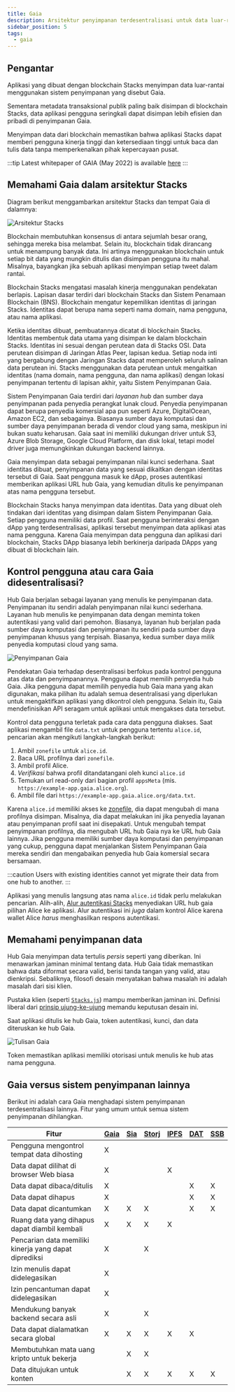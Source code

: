 ```yaml
---
title: Gaia
description: Arsitektur penyimpanan terdesentralisasi untuk data luar-rantai
sidebar_position: 5
tags:
  - gaia
---
```


## Pengantar

Aplikasi yang dibuat dengan blockchain Stacks menyimpan data luar-rantai menggunakan sistem penyimpanan yang disebut Gaia.

Sementara metadata transaksional publik paling baik disimpan di blockchain Stacks, data aplikasi pengguna seringkali dapat disimpan lebih efisien dan pribadi di penyimpanan Gaia.

Menyimpan data dari blockchain memastikan bahwa aplikasi Stacks dapat memberi pengguna kinerja tinggi dan ketersediaan tinggi untuk baca dan tulis data tanpa memperkenalkan pihak kepercayaan pusat.

:::tip Latest whitepaper of GAIA (May 2022) is available [here](https://dev1-gaia-hub.s3.amazonaws.com/GAIA_Whitepaper.pdf) :::

## Memahami Gaia dalam arsitektur Stacks

Diagram berikut menggambarkan arsitektur Stacks dan tempat Gaia di dalamnya:

![Arsitektur Stacks](/img/architecture.png)

Blockchain membutuhkan konsensus di antara sejumlah besar orang, sehingga mereka bisa melambat. Selain itu, blockchain tidak dirancang untuk menampung banyak data. Ini artinya menggunakan blockchain untuk setiap bit data yang mungkin ditulis dan disimpan pengguna itu mahal. Misalnya, bayangkan jika sebuah aplikasi menyimpan setiap tweet dalam rantai.

Blockchain Stacks mengatasi masalah kinerja menggunakan pendekatan berlapis. Lapisan dasar terdiri dari blockchain Stacks dan Sistem Penamaan Blockchain (BNS). Blockchain mengatur kepemilikan identitas di jaringan Stacks. Identitas dapat berupa nama seperti nama domain, nama pengguna, atau nama aplikasi.

Ketika identitas dibuat, pembuatannya dicatat di blockchain Stacks. Identitas membentuk data utama yang disimpan ke dalam blockchain Stacks. Identitas ini sesuai dengan perutean data di Stacks OSI. Data perutean disimpan di Jaringan Atlas Peer, lapisan kedua. Setiap noda inti yang bergabung dengan Jaringan Stacks dapat memperoleh seluruh salinan data perutean ini. Stacks menggunakan data perutean untuk mengaitkan identitas (nama domain, nama pengguna, dan nama aplikasi) dengan lokasi penyimpanan tertentu di lapisan akhir, yaitu Sistem Penyimpanan Gaia.

Sistem Penyimpanan Gaia terdiri dari _layanan hub_ dan sumber daya penyimpanan pada penyedia perangkat lunak cloud. Penyedia penyimpanan dapat berupa penyedia komersial apa pun seperti Azure, DigitalOcean, Amazon EC2, dan sebagainya. Biasanya sumber daya komputasi dan sumber daya penyimpanan berada di vendor cloud yang sama, meskipun ini bukan suatu keharusan. Gaia saat ini memiliki dukungan driver untuk S3, Azure Blob Storage, Google Cloud Platform, dan disk lokal, tetapi model driver juga memungkinkan dukungan backend lainnya.

Gaia menyimpan data sebagai penyimpanan nilai kunci sederhana. Saat identitas dibuat, penyimpanan data yang sesuai dikaitkan dengan identitas tersebut di Gaia. Saat pengguna masuk ke dApp, proses autentikasi memberikan aplikasi URL hub Gaia, yang kemudian ditulis ke penyimpanan atas nama pengguna tersebut.

Blockchain Stacks hanya menyimpan data identitas. Data yang dibuat oleh tindakan dari identitas yang disimpan dalam Sistem Penyimpanan Gaia. Setiap pengguna memiliki data profil. Saat pengguna berinteraksi dengan dApp yang terdesentralisasi, aplikasi tersebut menyimpan data aplikasi atas nama pengguna. Karena Gaia menyimpan data pengguna dan aplikasi dari blockchain, Stacks DApp biasanya lebih berkinerja daripada DApps yang dibuat di blockchain lain.

## Kontrol pengguna atau cara Gaia didesentralisasi?

Hub Gaia berjalan sebagai layanan yang menulis ke penyimpanan data. Penyimpanan itu sendiri adalah penyimpanan nilai kunci sederhana. Layanan hub menulis ke penyimpanan data dengan meminta token autentikasi yang valid dari pemohon. Biasanya, layanan hub berjalan pada sumber daya komputasi dan penyimpanan itu sendiri pada sumber daya penyimpanan khusus yang terpisah. Biasanya, kedua sumber daya milik penyedia komputasi cloud yang sama.

![Penyimpanan Gaia](/img/gaia-storage.png)

Pendekatan Gaia terhadap desentralisasi berfokus pada kontrol pengguna atas data dan penyimpanannya. Pengguna dapat memilih penyedia hub Gaia. Jika pengguna dapat memilih penyedia hub Gaia mana yang akan digunakan, maka pilihan itu adalah semua desentralisasi yang diperlukan untuk mengaktifkan aplikasi yang dikontrol oleh pengguna. Selain itu, Gaia mendefinisikan API seragam untuk aplikasi untuk mengakses data tersebut.

Kontrol data pengguna terletak pada cara data pengguna diakses. Saat aplikasi mengambil file `data.txt` untuk pengguna tertentu `alice.id`, pencarian akan mengikuti langkah-langkah berikut:

1. Ambil `zonefile` untuk `alice.id`.
2. Baca URL profilnya dari `zonefile`.
3. Ambil profil Alice.
4. _Verifikasi_ bahwa profil ditandatangani oleh kunci `alice.id`
5. Temukan url read-only dari bagian profil `appsMeta` (mis. `https://example-app.gaia.alice.org`).
6. Ambil file dari `https://example-app.gaia.alice.org/data.txt`.

Karena `alice.id` memiliki akses ke [zonefile](https://docs.stacks.co/references/bns-contract#name-update), dia dapat mengubah di mana profilnya disimpan. Misalnya, dia dapat melakukan ini jika penyedia layanan atau penyimpanan profil saat ini disepakati. Untuk mengubah tempat penyimpanan profilnya, dia mengubah URL hub Gaia nya ke URL hub Gaia lainnya. Jika pengguna memiliki sumber daya komputasi dan penyimpanan yang cukup, pengguna dapat menjalankan Sistem Penyimpanan Gaia mereka sendiri dan mengabaikan penyedia hub Gaia komersial secara bersamaan.

:::caution
Users with existing identities cannot yet migrate their data from one hub to another.
:::

Aplikasi yang menulis langsung atas nama `alice.id` tidak perlu melakukan pencarian. Alih-alih, [Alur autentikasi Stacks](https://stacks.js.org) menyediakan URL hub gaia pilihan Alice ke aplikasi. Alur autentikasi ini _juga_ dalam kontrol Alice karena wallet Alice _harus_ menghasilkan respons autentikasi.

## Memahami penyimpanan data

Hub Gaia menyimpan data tertulis _persis_ seperti yang diberikan. Ini menawarkan jaminan minimal tentang data. Hub Gaia tidak memastikan bahwa data diformat secara valid, berisi tanda tangan yang valid, atau dienkripsi. Sebaliknya, filosofi desain menyatakan bahwa masalah ini adalah masalah dari sisi klien.

Pustaka klien (seperti [`Stacks.js`](https://stacks.js.org/)) mampu memberikan jaminan ini. Definisi liberal dari [prinsip ujung-ke-ujung](https://en.wikipedia.org/wiki/End-to-end_principle) memandu keputusan desain ini.

Saat aplikasi ditulis ke hub Gaia, token autentikasi, kunci, dan data diteruskan ke hub Gaia.

![Tulisan Gaia](/img/gaia-writes.png)

Token memastikan aplikasi memiliki otorisasi untuk menulis ke hub atas nama pengguna.

## Gaia versus sistem penyimpanan lainnya

Berikut ini adalah cara Gaia menghadapi sistem penyimpanan terdesentralisasi lainnya. Fitur yang umum untuk semua sistem penyimpanan dihilangkan.

| Fitur                                                 | [Gaia](https://github.com/stacks-network/gaia) | [Sia](https://sia.tech/) | [Storj](https://storj.io/) | [IPFS](https://ipfs.io/) | [DAT](https://datproject.org/) | [SSB](https://www.scuttlebutt.nz/) |
| ----------------------------------------------------- | ---------------------------------------------- | ------------------------ | -------------------------- | ------------------------ | ------------------------------ | ---------------------------------- |
| Pengguna mengontrol tempat data dihosting             | X                                              |                          |                            |                          |                                |                                    |
| Data dapat dilihat di browser Web biasa               | X                                              |                          |                            | X                        |                                |                                    |
| Data dapat dibaca/ditulis                             | X                                              |                          |                            |                          | X                              | X                                  |
| Data dapat dihapus                                    | X                                              |                          |                            |                          | X                              | X                                  |
| Data dapat dicantumkan                                | X                                              | X                        | X                          |                          | X                              | X                                  |
| Ruang data yang dihapus dapat diambil kembali         | X                                              | X                        | X                          | X                        |                                |                                    |
| Pencarian data memiliki kinerja yang dapat diprediksi | X                                              |                          | X                          |                          |                                |                                    |
| Izin menulis dapat didelegasikan                      | X                                              |                          |                            |                          |                                |                                    |
| Izin pencantuman dapat didelegasikan                  | X                                              |                          |                            |                          |                                |                                    |
| Mendukung banyak backend secara asli                  | X                                              |                          | X                          |                          |                                |                                    |
| Data dapat dialamatkan secara global                  | X                                              | X                        | X                          | X                        | X                              |                                    |
| Membutuhkan mata uang kripto untuk bekerja            |                                                | X                        | X                          |                          |                                |                                    |
| Data ditujukan untuk konten                           |                                                | X                        | X                          | X                        | X                              | X                                  |
